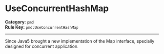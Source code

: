 # UseConcurrentHashMap
**Category:** `pmd`<br/>
**Rule Key:** `pmd:UseConcurrentHashMap`<br/>


-----

Since Java5 brought a new implementation of the Map interface, specially designed for concurrent application.
